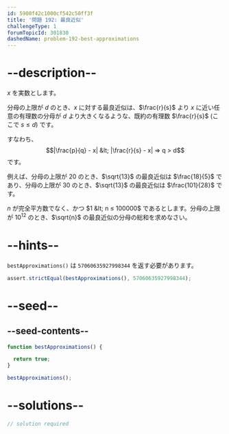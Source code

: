 ```yaml
---
id: 5900f42c1000cf542c50ff3f
title: '問題 192: 最良近似'
challengeType: 1
forumTopicId: 301830
dashedName: problem-192-best-approximations
---
```


# --description--

$x$ を実数とします。

分母の上限が $d$ のとき、$x$ に対する最良近似は、$\frac{r}{s}$ より $x$ に近い任意の有理数の分母が $d$ より大きくなるような、既約の有理数 $\frac{r}{s}$ (ここで $s ≤ d$) です。

すなわち、$$|\frac{p}{q} - x| &lt; |\frac{r}{s} - x| ⇒ q > d$$ です。

例えば、分母の上限が $20$ のとき、$\sqrt{13}$ の最良近似は $\frac{18}{5}$ であり、分母の上限が $30$ のとき、$\sqrt{13}$ の最良近似は $\frac{101}{28}$ です。

$n$ が完全平方数でなく、かつ $1 &lt; n ≤ 100000$ であるとします。分母の上限が ${10}^{12}$ のとき、$\sqrt{n}$ の最良近似の分母の総和を求めなさい。

# --hints--

`bestApproximations()` は `57060635927998344` を返す必要があります。

```js
assert.strictEqual(bestApproximations(), 57060635927998344);
```

# --seed--

## --seed-contents--

```js
function bestApproximations() {

  return true;
}

bestApproximations();
```

# --solutions--

```js
// solution required
```
